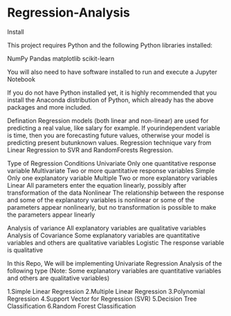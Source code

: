 # Regression-Analysis
Install

This project requires Python and the following Python libraries installed:

NumPy
Pandas
matplotlib
scikit-learn

You will also need to have software installed to run and execute a Jupyter Notebook

If you do not have Python installed yet, it is highly recommended that you install the Anaconda distribution of Python, which already has the above packages and more included.

Defination
Regression models (both linear and non-linear) are used for predicting a real value, like salary for example. If yourindependent variable is time, then you are forecasting future values, otherwise your model is predicting present butunknown values. Regression technique vary from Linear Regression to SVR and RandomForests Regression.

Type of Regression                              Conditions
Univariate                                      Only one quantitative response variable
Multivariate                                    Two or more quantitative response variables
Simple                                          Only one explanatory variable
Multiple                                        Two or more explanatory variables
Linear                                          All parameters enter the equation linearly, possibly after transformation of the data
Nonlinear                                       The relationship between the response and some of the explanatory variables is nonlinear                                                   or some of the parameters appear nonlinearly, but no transformation is possible to make 
                                                the parameters appear linearly
                                             
Analysis of variance                            All explanatory variables are qualitative variables
Analysis of Covariance                          Some explanatory variables are quantitative variables and others are qualitative variables
Logistic                                        The response variable is qualitative

In this Repo, We will be implementing Univariate Regression Analysis of the following type 
(Note: Some explanatory variables are quantitative variables and others are qualitative variables)

1.Simple Linear Regression
2.Multiple Linear Regression
3.Polynomial Regression
4.Support Vector for Regression (SVR)
5.Decision Tree Classification
6.Random Forest Classification
